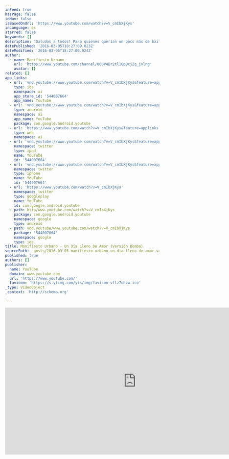 ```yaml
---
inFeed: true
hasPage: false
inNav: false
isBasedOnUrl: 'https://www.youtube.com/watch?v=V_cmIbXjKys'
inLanguage: es
starred: false
keywords: []
description: 'Saludos a todos! Para quienes querían un poco más de baile acá les dejamos una segunda versión de ¨Un Día Lleno De Amor¨ Ojalá les guste! Un Día Lleno De Amor Hoy te lo quiero decir, Con la sonrisa en la cara, En Nicaragua hay amor, Amor, amor, hay tanto amor.'
datePublished: '2016-03-05T18:27:09.023Z'
dateModified: '2016-03-05T18:27:00.924Z'
author:
  - name: Manifiesto Urbano
    url: 'https://www.youtube.com/channel/UCUV4Br2tl1Gp0cjZq_jvlng'
    avatar: {}
related: []
app_links:
  - url: 'vnd.youtube://www.youtube.com/watch?v=V_cmIbXjKys&feature=applinks'
    type: ios
    namespace: ai
    app_store_id: '544007664'
    app_name: YouTube
  - url: 'vnd.youtube://www.youtube.com/watch?v=V_cmIbXjKys&feature=applinks'
    type: android
    namespace: ai
    app_name: YouTube
    package: com.google.android.youtube
  - url: 'https://www.youtube.com/watch?v=V_cmIbXjKys&feature=applinks'
    type: web
    namespace: ai
  - url: 'vnd.youtube://www.youtube.com/watch?v=V_cmIbXjKys&feature=applinks'
    namespace: twitter
    type: ipad
    name: YouTube
    id: '544007664'
  - url: 'vnd.youtube://www.youtube.com/watch?v=V_cmIbXjKys&feature=applinks'
    namespace: twitter
    type: iphone
    name: YouTube
    id: '544007664'
  - url: 'https://www.youtube.com/watch?v=V_cmIbXjKys'
    namespace: twitter
    type: googleplay
    name: YouTube
    id: com.google.android.youtube
  - path: http/www.youtube.com/watch?v=V_cmIbXjKys
    package: com.google.android.youtube
    namespace: google
    type: android
  - path: vnd.youtube/www.youtube.com/watch?v=V_cmIbXjKys
    package: '544007664'
    namespace: google
    type: ios
title: Manifiesto Urbano - Un Día Lleno De Amor (Versión Bomba)
sourcePath: _posts/2016-03-05-manifiesto-urbano-un-dia-lleno-de-amor-version-bomba.md
published: true
authors: []
publisher:
  name: YouTube
  domain: www.youtube.com
  url: 'https://www.youtube.com/'
  favicon: 'https://s.ytimg.com/yts/img/favicon-vflz7uhzw.ico'
_type: VideoObject
_context: 'http://schema.org'

---
```

<iframe src="https://cdn.embedly.com/widgets/media.html?src=https%3A%2F%2Fwww.youtube.com%2Fembed%2FV_cmIbXjKys%3Ffeature%3Doembed&amp;url=https%3A%2F%2Fwww.youtube.com%2Fwatch%3Fv%3DV_cmIbXjKys&amp;image=https%3A%2F%2Fi.ytimg.com%2Fvi%2FV_cmIbXjKys%2Fhqdefault.jpg&amp;key=b7d04c9b404c499eba89ee7072e1c4f7&amp;type=text%2Fhtml&amp;schema=youtube" width="854" height="480" scrolling="no" frameborder="0" allowfullscreen="allowfullscreen" style=""></iframe>